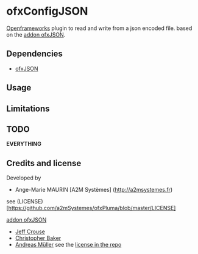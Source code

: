 ofxConfigJSON
=============
[Openframeworks](http://openframeworks.cc/) plugin to read and write from a json encoded file.
based on the [addon ofxJSON](https://github.com/bakercp/ofxJSON).

## Dependencies

- [ofxJSON](https://github.com/bakercp/ofxJSON)

## Usage



## Limitations

## TODO

**EVERYTHING**

## Credits and license

Developed by
- Ange-Marie MAURIN [A2M Systèmes] (http://a2msystemes.fr)

see (LICENSE)[https://github.com/a2mSystemes/ofxPluma/blob/master/LICENSE]

[addon ofxJSON](https://github.com/bakercp/ofxJSON)

- [Jeff Crouse](http://www.jeffcrouse.info)
- [Christopher Baker](http://christopherbaker.net)
- [Andreas Müller](http://www.nanikawa.com)
see the [license in the repo](https://github.com/bakercp/ofxJSON)



